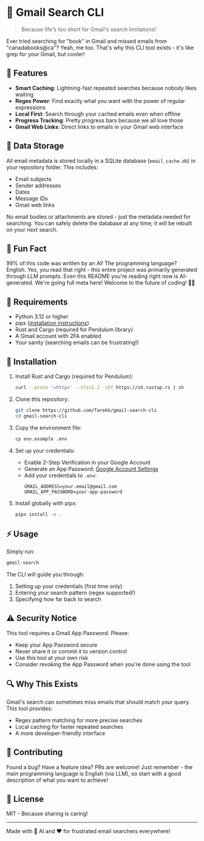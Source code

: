 # 🚀 Gmail Search CLI

> Because life's too short for Gmail's search limitations!

Ever tried searching for "book" in Gmail and missed emails from "canadabooks@ca"? Yeah, me too. That's why this CLI tool exists - it's like grep for your Gmail, but cooler!

## 🌟 Features

  - **Smart Caching**: Lightning-fast repeated searches because nobody likes waiting
  - **Regex Power**: Find exactly what you want with the power of regular expressions
  - **Local First**: Search through your cached emails even when offline
  - **Progress Tracking**: Pretty progress bars because we all love those
  - **Gmail Web Links**: Direct links to emails in your Gmail web interface

## 💾 Data Storage

All email metadata is stored locally in a SQLite database (`email_cache.db`) in your repository folder. This includes:

  - Email subjects
  - Sender addresses
  - Dates
  - Message IDs
  - Gmail web links

No email bodies or attachments are stored - just the metadata needed for searching. You can safely delete the database at any time; it will be rebuilt on your next search.

## 🎨 Fun Fact

99% of this code was written by an AI! The programming language? English. Yes, you read that right - this entire project was primarily generated through LLM prompts. Even this README you're reading right now is AI-generated. We're going full meta here! Welcome to the future of coding! 🤖✨

## 🔧 Requirements

  - Python 3.12 or higher
  - pipx ([installation instructions](https://pipx.pypa.io/stable/installation/))
  - Rust and Cargo (required for Pendulum library)
  - A Gmail account with 2FA enabled
  - Your sanity (searching emails can be frustrating!)

## 🚀 Installation

1. Install Rust and Cargo (required for Pendulum):

   ```bash
   curl --proto '=https' --tlsv1.2 -sSf https://sh.rustup.rs | sh
   ```

2. Clone this repository:

   ```bash
   git clone https://github.com/Tarekk/gmail-search-cli
   cd gmail-search-cli
   ```

3. Copy the environment file:

   ```bash
   cp env.example .env
   ```

4. Set up your credentials:

   - Enable 2-Step Verification in your Google Account
   - Generate an App Password: [Google Account Settings](https://support.google.com/mail/answer/185833?hl=en)
   - Add your credentials to `.env`:
     ```
     GMAIL_ADDRESS=your.email@gmail.com
     GMAIL_APP_PASSWORD=your-app-password
     ```

5. Install globally with pipx:
   ```bash
   pipx install -e .
   ```

## ⚡ Usage

Simply run:

```bash
gmail-search
```

The CLI will guide you through:

1. Setting up your credentials (first time only)
2. Entering your search pattern (regex supported!)
3. Specifying how far back to search

## ⚠️ Security Notice

This tool requires a Gmail App Password. Please:

  - Keep your App Password secure
  - Never share it or commit it to version control
  - Use this tool at your own risk
  - Consider revoking the App Password when you're done using the tool

## 🔍 Why This Exists

Gmail's search can sometimes miss emails that should match your query. This tool provides:

  - Regex pattern matching for more precise searches
  - Local caching for faster repeated searches
  - A more developer-friendly interface

## 🤝 Contributing

Found a bug? Have a feature idea? PRs are welcome! Just remember - the main programming language is English (via LLM), so start with a good description of what you want to achieve!

## 📜 License

MIT - Because sharing is caring!

---

Made with 🧠 AI and ❤️ for frustrated email searchers everywhere!
